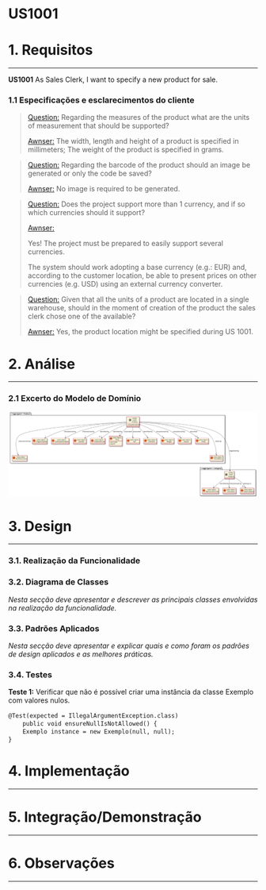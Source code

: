 # US1001

# 1. Requisitos
_____
**US1001** As Sales Clerk, I want to specify a new product for sale.

### 1.1 Especificações e esclarecimentos do cliente

> [Question:](https://moodle.isep.ipp.pt/mod/forum/discuss.php?d=15843#p20354)
> Regarding the measures of the product what are the units of measurement that should be supported?
>
> [Awnser:](https://moodle.isep.ipp.pt/mod/forum/discuss.php?d=15843#p20397)
> The width, length and height of a product is specified in millimeters; 
> The weight of the product is specified in grams.


> [Question:](https://moodle.isep.ipp.pt/mod/forum/discuss.php?d=15843#p20354)
  Regarding the barcode of the product should an image be generated or only the code be saved?
>  
> [Awnser:](https://moodle.isep.ipp.pt/mod/forum/discuss.php?d=15843#p20384)
  No image is required to be generated.


> [Question:](https://moodle.isep.ipp.pt/mod/forum/discuss.php?d=15740#p20234)
Does the project support more than 1 currency, and if so which currencies should it support?
>
> [Awnser:](https://moodle.isep.ipp.pt/mod/forum/discuss.php?d=15740#p20253)
>
>Yes! The project must be prepared to easily support several currencies. 
> 
>The system should work adopting a base currency (e.g.: EUR) and, according to the customer location, be able to present prices on other currencies (e.g. USD) using an external currency converter.


> [Question:](https://moodle.isep.ipp.pt/mod/forum/discuss.php?d=15970#p20501)
Given that all the units of a product are located in a single warehouse, should in the moment of creation of the product the sales clerk chose one of the available?
>
> [Awnser:](https://moodle.isep.ipp.pt/mod/forum/discuss.php?d=15970#p20522)
Yes, the product location might be specified during US 1001.




# 2. Análise
_____

### 2.1 Excerto do Modelo de Domínio

![DM_Product.svg](DM_Product.svg)


# 3. Design
_____


### 3.1. Realização da Funcionalidade


### 3.2. Diagrama de Classes

*Nesta secção deve apresentar e descrever as principais classes envolvidas na realização da funcionalidade.*

### 3.3. Padrões Aplicados

*Nesta secção deve apresentar e explicar quais e como foram os padrões de design aplicados e as melhores práticas.*

### 3.4. Testes 

**Teste 1:** Verificar que não é possível criar uma instância da classe Exemplo com valores nulos.

	@Test(expected = IllegalArgumentException.class)
		public void ensureNullIsNotAllowed() {
		Exemplo instance = new Exemplo(null, null);
	}

# 4. Implementação
_____


# 5. Integração/Demonstração
_____


# 6. Observações
_____



